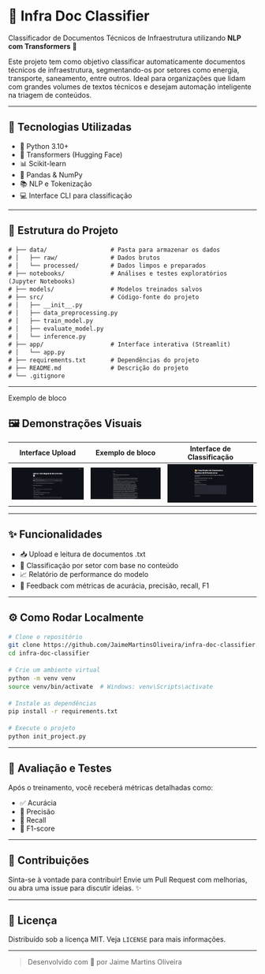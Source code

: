 
# 🚧 Infra Doc Classifier

Classificador de Documentos Técnicos de Infraestrutura utilizando **NLP com Transformers** 🚀

Este projeto tem como objetivo classificar automaticamente documentos técnicos de infraestrutura, segmentando-os por setores como energia, transporte, saneamento, entre outros. Ideal para organizações que lidam com grandes volumes de textos técnicos e desejam automação inteligente na triagem de conteúdos.

---

## 🧠 Tecnologias Utilizadas

- 🐍 Python 3.10+
- 🤗 Transformers (Hugging Face)
- 📊 Scikit-learn
- 🧮 Pandas & NumPy
- 📚 NLP e Tokenização
- 💻 Interface CLI para classificação

---

## 📁 Estrutura do Projeto

```
# ├── data/                  # Pasta para armazenar os dados
# │   ├── raw/               # Dados brutos
# │   └── processed/         # Dados limpos e preparados
# ├── notebooks/             # Análises e testes exploratórios (Jupyter Notebooks)
# ├── models/                # Modelos treinados salvos
# ├── src/                   # Código-fonte do projeto
# │   ├── __init__.py
# │   ├── data_preprocessing.py
# │   ├── train_model.py
# │   ├── evaluate_model.py
# │   └── inference.py
# ├── app/                   # Interface interativa (Streamlit)
# │   └── app.py
# ├── requirements.txt       # Dependências do projeto
# ├── README.md              # Descrição do projeto
# └── .gitignore
```

---
Exemplo de bloco
## 🖼️ Demonstrações Visuais

| Interface Upload                 | Exemplo de bloco                   | Interface de Classificação         
|----------------------------------|------------------------------------|------------------------------------|
| ![CLI](assets/upload.png) | ![Output](assets/bloco.png) | ![Output](assets/class.png) |

---

## ✨ Funcionalidades

- 📥 Upload e leitura de documentos .txt
- 🧠 Classificação por setor com base no conteúdo
- 📈 Relatório de performance do modelo
- 💬 Feedback com métricas de acurácia, precisão, recall, F1

---

## ⚙️ Como Rodar Localmente

```bash
# Clone o repositório
git clone https://github.com/JaimeMartinsOliveira/infra-doc-classifier.git
cd infra-doc-classifier

# Crie um ambiente virtual
python -m venv venv
source venv/bin/activate  # Windows: venv\Scripts\activate

# Instale as dependências
pip install -r requirements.txt

# Execute o projeto
python init_project.py
```

---

## 🧪 Avaliação e Testes

Após o treinamento, você receberá métricas detalhadas como:

- ✅ Acurácia
- 🎯 Precisão
- 🔄 Recall
- 🧮 F1-score

---

## 🤝 Contribuições

Sinta-se à vontade para contribuir! Envie um Pull Request com melhorias, ou abra uma issue para discutir ideias. ✨

---

## 📄 Licença

Distribuído sob a licença MIT. Veja `LICENSE` para mais informações.

---

> Desenvolvido com 💙 por Jaime Martins Oliveira
